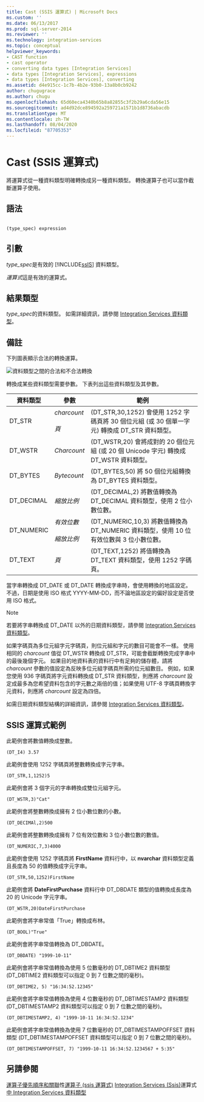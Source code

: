 ```yaml
---
title: Cast (SSIS 運算式) | Microsoft Docs
ms.custom: ''
ms.date: 06/13/2017
ms.prod: sql-server-2014
ms.reviewer: ''
ms.technology: integration-services
ms.topic: conceptual
helpviewer_keywords:
- CAST function
- cast operator
- converting data types [Integration Services]
- data types [Integration Services], expressions
- data types [Integration Services], converting
ms.assetid: d4e915cc-1c7b-4b2e-93b0-13a8b0cb9242
author: chugugrace
ms.author: chugu
ms.openlocfilehash: 65d60eca4340b65b8a82855c3f2b29a6cda56e15
ms.sourcegitcommit: ad4d92dce894592a259721a1571b1d8736abacdb
ms.translationtype: MT
ms.contentlocale: zh-TW
ms.lasthandoff: 08/04/2020
ms.locfileid: "87705353"
---
```

# <a name="cast-ssis-expression"></a>Cast (SSIS 運算式)
  將運算式從一種資料類型明確轉換成另一種資料類型。 轉換運算子也可以當作截斷運算子使用。

## <a name="syntax"></a>語法

```

(type_spec) expression

```

## <a name="arguments"></a>引數
 *type_spec*是有效的 [!INCLUDE[ssIS](../../includes/ssis-md.md)] 資料類型。

 *運算式*這是有效的運算式。

## <a name="result-types"></a>結果類型
 *type_spec*的資料類型。 如需詳細資訊，請參閱 [Integration Services 資料類型](../data-flow/integration-services-data-types.md)。

## <a name="remarks"></a>備註
 下列圖表顯示合法的轉換運算。

 ![資料類型之間的合法和不合法轉換](../media/data-conversion.gif "資料類型之間的合法和不合法轉換")

 轉換成某些資料類型需要參數。 下表列出這些資料類型及其參數。

|資料類型|參數|範例|
|---------------|---------------|-------------|
|DT_STR|*charcount*<br /><br /> *頁*|(DT_STR,30,1252) 會使用 1252 字碼頁將 30 個位元組 (或 30 個單一字元) 轉換成 DT_STR 資料類型。|
|DT_WSTR|*Charcount*|(DT_WSTR,20) 會將成對的 20 個位元組 (或 20 個 Unicode 字元) 轉換成 DT_WSTR 資料類型。|
|DT_BYTES|*Bytecount*|(DT_BYTES,50) 將 50 個位元組轉換為 DT_BYTES 資料類型。|
|DT_DECIMAL|*縮放比例*|(DT_DECIMAL,2) 將數值轉換為 DT_DECIMAL 資料類型，使用 2 位小數位數。|
|DT_NUMERIC|*有效位數*<br /><br /> *縮放比例*|(DT_NUMERIC,10,3) 將數值轉換為 DT_NUMERIC 資料類型，使用 10 位有效位數與 3 位小數位數。|
|DT_TEXT|*頁*|(DT_TEXT,1252) 將值轉換為 DT_TEXT 資料類型，使用 1252 字碼頁。|

 當字串轉換成 DT_DATE 或 DT_DATE 轉換成字串時，會使用轉換的地區設定。 不過，日期是使用 ISO 格式 YYYY-MM-DD，而不論地區設定的偏好設定是否使用 ISO 格式。

> [!NOTE]
>  若要將字串轉換成 DT_DATE 以外的日期資料類型，請參閱 [Integration Services 資料類型](../data-flow/integration-services-data-types.md)。

 如果字碼頁為多位元組字元字碼頁，則位元組和字元的數目可能會不一樣。 使用相同的 *charcount* 值從 DT_WSTR 轉換成 DT_STR，可能會截斷轉換完成字串中的最後幾個字元。 如果目的地資料表的資料行中有足夠的儲存體，請將 *charcount* 參數的值設定為反映多位元組字碼頁所需的位元組數目。 例如，如果您使用 936 字碼頁將字元資料轉換成 DT_STR 資料類型，則應將 *charcount* 設定成最多為您希望資料包含的字元數之兩倍的值；如果使用 UTF-8 字碼頁轉換字元資料，則應將 *charcount* 設定為四倍。

 如需日期資料類型結構的詳細資訊，請參閱 [Integration Services 資料類型](../data-flow/integration-services-data-types.md)。

## <a name="ssis-expression-examples"></a>SSIS 運算式範例
 此範例會將數值轉換成整數。

```
(DT_I4) 3.57
```

 此範例會使用 1252 字碼頁將整數轉換成字元字串。

```
(DT_STR,1,1252)5
```

 此範例會將 3 個字元的字串轉換成雙位元組字元。

```
(DT_WSTR,3)"Cat"
```

 此範例會將整數轉換成擁有 2 位小數位數的小數。

```
(DT_DECIMAl,2)500
```

 此範例會將整數轉換成擁有 7 位有效位數和 3 位小數位數的數值。

```
(DT_NUMERIC,7,3)4000
```

 此範例會使用 1252 字碼頁將 **FirstName** 資料行中，以 **nvarchar** 資料類型定義且長度為 50 的值轉換成字元字串。

```
(DT_STR,50,1252)FirstName
```

 此範例會將 **DateFirstPurchase** 資料行中 DT_DBDATE 類型的值轉換成長度為 20 的 Unicode 字元字串。

```
(DT_WSTR,20)DateFirstPurchase
```

 此範例會將字串常值「True」轉換成布林。

```
(DT_BOOL)"True"
```

 此範例會將字串常值轉換為 DT_DBDATE。

```
(DT_DBDATE) "1999-10-11"
```

 此範例會將字串常值轉換為使用 5 位數毫秒的 DT_DBTIME2 資料類型 (DT_DBTIME2 資料類型可以指定 0 到 7 位數之間的毫秒)。

```
(DT_DBTIME2, 5) "16:34:52.12345"
```

 此範例會將字串常值轉換為使用 4 位數毫秒的 DT_DBTIMESTAMP2 資料類型 (DT_DBTIMESTAMP2 資料類型可以指定 0 到 7 位數之間的毫秒)。

```
(DT_DBTIMESTAMP2, 4) "1999-10-11 16:34:52.1234"
```

 此範例會將字串常值轉換為使用 7 位數毫秒的 DT_DBTIMESTAMPOFFSET 資料類型 (DT_DBTIMESTAMPOFFSET 資料類型可以指定 0 到 7 位數之間的毫秒)。

```
(DT_DBTIMESTAMPOFFSET, 7) "1999-10-11 16:34:52.1234567 + 5:35"
```

## <a name="see-also"></a>另請參閱
 [運算子優先順序和關聯](operator-precedence-and-associativity.md)性[運算子 &#40;ssis 運算式&#41;](operators-ssis-expression.md) [Integration Services &#40;Ssis&#41;](integration-services-ssis-expressions.md)運算式[中 Integration Services 資料類型](integration-services-data-types-in-expressions.md)


